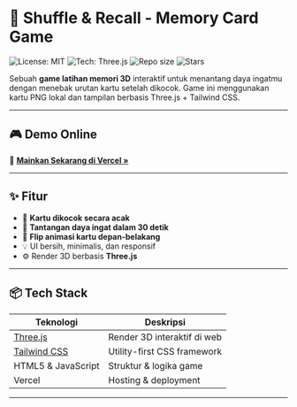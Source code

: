 # 🧠 Shuffle & Recall - Memory Card Game

![License: MIT](https://img.shields.io/badge/License-MIT-green.svg)
![Tech: Three.js](https://img.shields.io/badge/Built%20With-Three.js-orange)
![Repo size](https://img.shields.io/github/repo-size/b46usf/game_kartu)
![Stars](https://img.shields.io/github/stars/b46usf/game_kartu?style=social)

Sebuah **game latihan memori 3D** interaktif untuk menantang daya ingatmu dengan menebak urutan kartu setelah dikocok. Game ini menggunakan kartu PNG lokal dan tampilan berbasis Three.js + Tailwind CSS.

---

## 🎮 Demo Online

🔗 **[Mainkan Sekarang di Vercel »](https://game-kartu-lemon.vercel.app/)**

---

## ✨ Fitur

- 🔄 **Kartu dikocok secara acak**
- 🧠 **Tantangan daya ingat dalam 30 detik**
- 🎴 **Flip animasi kartu depan-belakang**
- 💡 UI bersih, minimalis, dan responsif
- ⚙️ Render 3D berbasis **Three.js**

---

## 📦 Tech Stack

| Teknologi | Deskripsi |
|----------|------------|
| [Three.js](https://threejs.org/) | Render 3D interaktif di web |
| [Tailwind CSS](https://tailwindcss.com/) | Utility-first CSS framework |
| HTML5 & JavaScript | Struktur & logika game |
| Vercel | Hosting & deployment |

---

